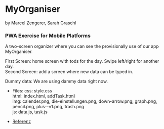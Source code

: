# MyOrganiser #
by Marcel Zengerer, Sarah Graschl

### PWA Exercise for Mobile Platforms  ###

A two-screen organizer where you can see the provisionally use of our app MyOrganiser. 

First Screen: home screen with tods for the day. Swipe left/right for another day.  
Second Screen: add a screen where new data can be typed in.

Dummy data: We are using dammy data right now.

* Files:
	css: style.css  
	html: index.html, addTask.html  
	img: calender.png, die-einstellungen.png, down-arrow.png, graph.png, pencil.png, plus--v1.png, trash.png  
	js: data.js, task.js
	
* [Referenz](https://github.com/ZengererMarcel/MyOrganiser) 
